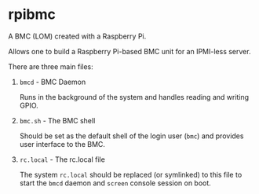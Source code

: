 # rpibmc
A BMC (LOM) created with a Raspberry Pi.

Allows one to build a Raspberry Pi-based BMC unit for an IPMI-less server.

There are three main files:

1) `bmcd` - BMC Daemon

   Runs in the background of the system and handles reading and writing GPIO.
   
2) `bmc.sh` - The BMC shell

   Should be set as the default shell of the login user (`bmc`) and provides
   user interface to the BMC.
3) `rc.local` - The rc.local file

   The system `rc.local` should be replaced (or symlinked) to this file to start
   the `bmcd` daemon and `screen` console session on boot.
   